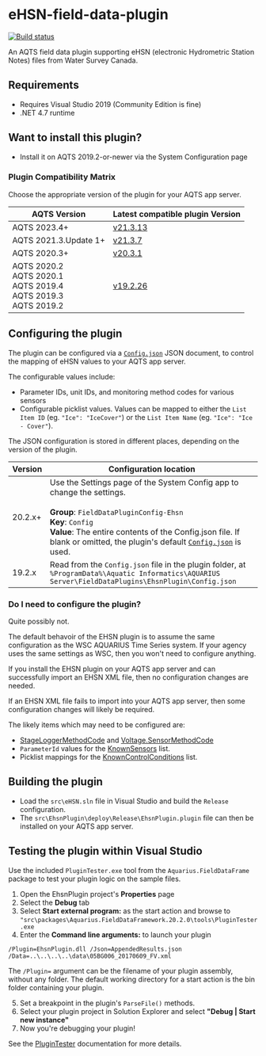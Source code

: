 # eHSN-field-data-plugin

[![Build status](https://ci.appveyor.com/api/projects/status/83a08te1vqco3env/branch/master?svg=true)](https://ci.appveyor.com/project/SystemsAdministrator/ehsn-field-data-plugin/branch/master)

An AQTS field data plugin supporting eHSN (electronic Hydrometric Station Notes) files from Water Survey Canada.

## Requirements

- Requires Visual Studio 2019 (Community Edition is fine)
- .NET 4.7 runtime

## Want to install this plugin?

- Install it on AQTS 2019.2-or-newer via the System Configuration page

### Plugin Compatibility Matrix

Choose the appropriate version of the plugin for your AQTS app server.

| AQTS Version                                                       | Latest compatible plugin Version                                                                                      |
|--------------------------------------------------------------------|-----------------------------------------------------------------------------------------------------------------------|
| AQTS 2023.4+                                                       | [v21.3.13](https://github.com/AquaticInformatics/eHSN-field-data-plugin/releases/download/v21.3.13/EhsnPlugin.plugin) |
| AQTS 2021.3.Update 1+                                              | [v21.3.7](https://github.com/AquaticInformatics/eHSN-field-data-plugin/releases/download/v21.3.07/EhsnPlugin.plugin)  |
| AQTS 2020.3+                                                       | [v20.3.1](https://github.com/AquaticInformatics/eHSN-field-data-plugin/releases/download/v20.3.1/EhsnPlugin.plugin)   |
| AQTS 2020.2<br/>AQTS 2020.1<br/>AQTS 2019.4<br/>AQTS 2019.3<br/>AQTS 2019.2 | [v19.2.26](https://github.com/AquaticInformatics/eHSN-field-data-plugin/releases/download/v19.2.26/EhsnPlugin.plugin) |

## Configuring the plugin

The plugin can be configured via a [`Config.json`](./src/EhsnPlugin/Config.json) JSON document, to control the mapping of eHSN values to your AQTS app server.

The configurable values include:
- Parameter IDs, unit IDs, and monitoring method codes for various sensors
- Configurable picklist values. Values can be mapped to either the `List Item ID` (eg. `"Ice": "IceCover"`) or the `List Item Name` (eg. `"Ice": "Ice - Cover"`).

The JSON configuration is stored in different places, depending on the version of the plugin.

| Version | Configuration location |
| --- | --- |
| 20.2.x+ | Use the Settings page of the System Config app to change the settings.<br/><br/>**Group**: `FieldDataPluginConfig-Ehsn`<br/>**Key**: `Config`<br/>**Value**: The entire contents of the Config.json file. If blank or omitted, the plugin's default [`Config.json`](./src/EhsnPlugin/Config.json) is used. |
| 19.2.x | Read from the `Config.json` file in the plugin folder, at `%ProgramData%\Aquatic Informatics\AQUARIUS Server\FieldDataPlugins\EhsnPlugin\Config.json` |

### Do I need to configure the plugin?

Quite possibly not.

The default behavoir of the EHSN plugin is to assume the same configuration as the WSC AQUARIUS Time Series system. If your agency uses the same settings as WSC, then you won't need to configure anything.

If you install the EHSN plugin on your AQTS app server and can successfully import an EHSN XML file, then no configuration changes are needed.

If an EHSN XML file fails to import into your AQTS app server, then some configuration changes will likely be required.

The likely items which may need to be configured are:
- [StageLoggerMethodCode](./src/EhsnPlugin/Config.json#L7) and [Voltage.SensorMethodCode](./src/EhsnPlugin/Config.json#L112)
- `ParameterId` values for the [KnownSensors](./src/EhsnPlugin/Config.json#L28-L138) list.
- Picklist mappings for the [KnownControlConditions](./src/EhsnPlugin/Config.json#L9-L17) list.

## Building the plugin

- Load the `src\eHSN.sln` file in Visual Studio and build the `Release` configuration.
- The `src\EhsnPlugin\deploy\Release\EhsnPlugin.plugin` file can then be installed on your AQTS app server.

## Testing the plugin within Visual Studio

Use the included `PluginTester.exe` tool from the `Aquarius.FieldDataFrame` package to test your plugin logic on the sample files.

1. Open the EhsnPlugin project's **Properties** page
2. Select the **Debug** tab
3. Select **Start external program:** as the start action and browse to `"src\packages\Aquarius.FieldDataFramework.20.2.0\tools\PluginTester.exe`
4. Enter the **Command line arguments:** to launch your plugin

```
/Plugin=EhsnPlugin.dll /Json=AppendedResults.json /Data=..\..\..\..\data\05BG006_20170609_FV.xml
```

The `/Plugin=` argument can be the filename of your plugin assembly, without any folder. The default working directory for a start action is the bin folder containing your plugin.

5. Set a breakpoint in the plugin's `ParseFile()` methods.
6. Select your plugin project in Solution Explorer and select **"Debug | Start new instance"**
7. Now you're debugging your plugin!

See the [PluginTester](https://github.com/AquaticInformatics/aquarius-field-data-framework/tree/master/src/PluginTester) documentation for more details.

